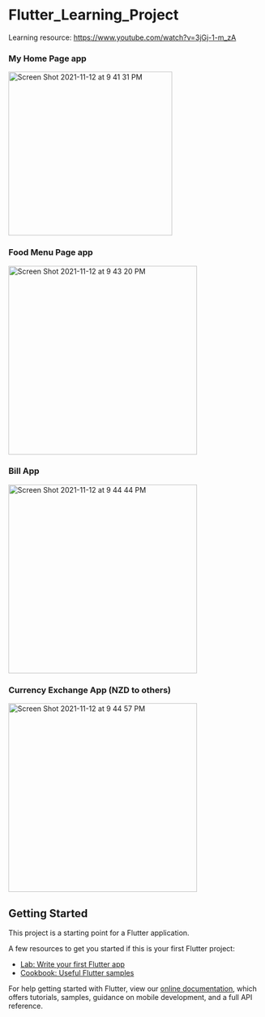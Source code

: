 # Flutter_Learning_Project

Learning resource: https://www.youtube.com/watch?v=3jGj-1-m_zA

### My Home Page app

<img width="323" alt="Screen Shot 2021-11-12 at 9 41 31 PM" src="https://user-images.githubusercontent.com/74220155/141437104-8263bb2b-a957-4070-b858-ea73e2809a7f.png">


### Food Menu Page app

<img width="372" alt="Screen Shot 2021-11-12 at 9 43 20 PM" src="https://user-images.githubusercontent.com/74220155/141437426-0ca4f876-0b9e-4de5-9015-9806826a75fa.png">


### Bill App

<img width="372" alt="Screen Shot 2021-11-12 at 9 44 44 PM" src="https://user-images.githubusercontent.com/74220155/141437691-2ca2c0e0-0d78-495d-8012-55f4a954cefb.png">


### Currency Exchange App (NZD to others)

<img width="372" alt="Screen Shot 2021-11-12 at 9 44 57 PM" src="https://user-images.githubusercontent.com/74220155/141437720-f676805c-4c2d-4a3e-b43e-188960862373.png">


## Getting Started

This project is a starting point for a Flutter application.

A few resources to get you started if this is your first Flutter project:

- [Lab: Write your first Flutter app](https://flutter.dev/docs/get-started/codelab)
- [Cookbook: Useful Flutter samples](https://flutter.dev/docs/cookbook)

For help getting started with Flutter, view our
[online documentation](https://flutter.dev/docs), which offers tutorials,
samples, guidance on mobile development, and a full API reference.
